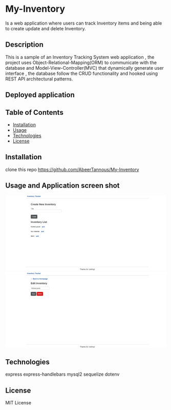 # My-Inventory

Is a web application where users can track Inventory items and being able to create update and delete Inventory.

## Description

This is a sample of an Inventory Tracking System web application , the project uses Object-Relational-Mapping(ORM) to communicate with the database and Model-View-Controller(MVC) that dynamically generate user interface , the database follow the CRUD functionality and hooked using REST API architectural patterns.

## Deployed application


## Table of Contents

* [Installation](#Installation)
* [Usage](#usage)
* [Technologies](#technologies)
* [License](#license)


## Installation

clone this repo  https://github.com/AbeerTannous/My-Inventory

## Usage and Application screen shot

![](public\screenshots\homepage.png)
![](public\screenshots\editpage.png)

## Technologies

express
express-handlebars
mysql2
sequelize
dotenv


## License

MIT License
